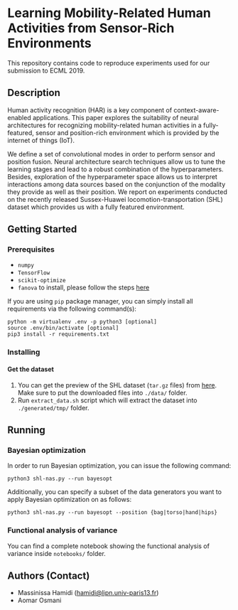 # Learning Mobility-Related Human Activities from Sensor-Rich Environments
This repository contains code to reproduce experiments used for our submission to ECML 2019.

## Description
Human activity recognition (HAR) is a key component of context-aware-enabled applications.
This paper explores the suitability of neural architectures for recognizing mobility-related human activities in a fully-featured, sensor and position-rich environment which is provided by the internet of things (IoT).

We define a set of convolutional modes in order to perform sensor and position fusion.
Neural architecture search techniques allow us to tune the learning stages and lead to a robust combination of the hyperparameters.
Besides, exploration of the hyperparameter space allows us to interpret interactions among data sources based on the conjunction of the modality they provide as well as their position.
We report on experiments conducted on the recently released Sussex-Huawei locomotion-transportation (SHL) dataset which provides us with a fully featured environment.

## Getting Started

### Prerequisites
* `numpy`
* `TensorFlow`
* `scikit-optimize`
* `fanova` to install, please follow the steps [here](https://automl.github.io/fanova/install.html)

If you are using `pip` package manager, you can simply install all requirements via the following command(s):

    python -m virtualenv .env -p python3 [optional]
    source .env/bin/activate [optional]
    pip3 install -r requirements.txt

### Installing
#### Get the dataset
1. You can get the preview of the SHL dataset (`tar.gz` files) from [here](http://www.shl-dataset.org/download/#shldataset-preview). Make sure to put the downloaded files into `./data/` folder.
2. Run `extract_data.sh` script which will extract the dataset into `./generated/tmp/` folder.

## Running
### Bayesian optimization
In order to run Bayesian optimization, you can issue the following command:

    python3 shl-nas.py --run bayesopt
    
Additionally, you can specify a subset of the data generators you want to apply Bayesian optimization on as follows:

    python3 shl-nas.py --run bayesopt --position {bag|torso|hand|hips}

### Functional analysis of variance
You can find a complete notebook showing the functional analysis of variance inside `notebooks/` folder.

## Authors (Contact)
* Massinissa Hamidi (hamidi@lipn.univ-paris13.fr)
* Aomar Osmani
